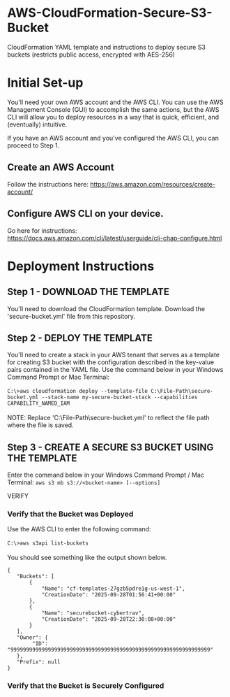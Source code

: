 # AWS-CloudFormation-Secure-S3-Bucket
CloudFormation YAML template and instructions to deploy secure S3 buckets (restricts public access, encrypted with AES-256)

# Initial Set-up
You'll need your own AWS account and the AWS CLI. You can use the AWS Management Console (GUI) to accomplish the same actions, but the AWS CLI will allow you to deploy resources in a way that is quick, efficient, and (eventually) intuitive.

If you have an AWS account and you've configured the AWS CLI, you can proceed to Step 1.

## Create an AWS Account
Follow the instructions here: https://aws.amazon.com/resources/create-account/

## Configure AWS CLI on your device.
Go here for instructions: https://docs.aws.amazon.com/cli/latest/userguide/cli-chap-configure.html

# Deployment Instructions

## Step 1 - DOWNLOAD THE TEMPLATE
You'll need to download the CloudFormation template. Download the 'secure-bucket.yml' file from this repository.

## Step 2 - DEPLOY THE TEMPLATE
You'll need to create a stack in your AWS tenant that serves as a template for creating S3 bucket with the configuration described in the key-value pairs contained in the YAML file. Use the command below in your Windows Command Prompt or Mac Terminal:
<br/>
<br/>
```C:\>aws cloudformation deploy --template-file C:\File-Path\secure-bucket.yml --stack-name my-secure-bucket-stack --capabilities CAPABILITY_NAMED_IAM```
<br/>
<br/>
NOTE: Replace 'C:\File-Path\secure-bucket.yml' to reflect the file path where the file is saved.

## Step 3 - CREATE A SECURE S3 BUCKET USING THE TEMPLATE
Enter the command below in your Windows Command Prompt / Mac Terminal:
```aws s3 mb s3://<bucket-name> [--options]```


VERIFY
### Verify that the Bucket was Deployed
Use the AWS CLI to enter the following command:
<br/>
<br/>
```C:\>aws s3api list-buckets```
<br/>
<br/>
You should see something like the output shown below.

```{                                                                               ```<br/>
```    "Buckets": [                                                                  ```<br/>
```        {                                                                         ```<br/>
```            "Name": "cf-templates-27gzb5pdre1g-us-west-1",                        ```<br/>
```            "CreationDate": "2025-09-28T01:56:41+00:00"                           ```<br/>
```        },                                                                        ```<br/>
```        {                                                                         ```<br/>
```            "Name": "securebucket-cybertrav",                                     ```<br/>
```            "CreationDate": "2025-09-28T22:30:08+00:00"                           ```<br/>
```        }                                                                         ```<br/>
```    ],                                                                            ```<br/>
```    "Owner": {                                                                    ```<br/>
```        "ID": "9999999999999999999999999999999999999999999999999999999999999999"```<br/>
```    },                                                                            ```<br/>
```    "Prefix": null                                                                ```<br/>
```}                                                                               ```<br/>

### Verify that the Bucket is Securely Configured
